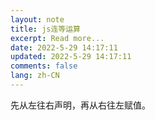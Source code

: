 ```yaml
---
layout: note
title: js连等运算
excerpt: Read more...
date: 2022-5-29 14:17:11
updated: 2022-5-29 14:17:11
comments: false
lang: zh-CN
---
```


先从左往右声明，再从右往左赋值。
  